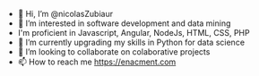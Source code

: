 - 👋 Hi, I’m @nicolasZubiaur
- 👀 I’m interested in software development and data mining
- I'm proficient in Javascript, Angular, NodeJs, HTML, CSS, PHP
- 🌱 I’m currently upgrading my skills in Python for data science
- 💞️ I’m looking to collaborate on colaborative projects
- 📫 How to reach me https://enacment.com

<!---
nicolasZubiaur/nicolasZubiaur is a ✨ special ✨ repository because its `README.md` (this file) appears on your GitHub profile.
You can click the Preview link to take a look at your changes.
--->
